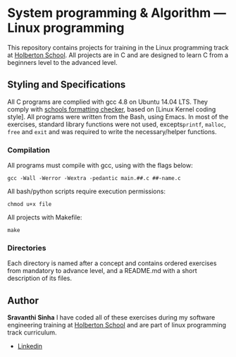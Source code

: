 # System programming & Algorithm ― Linux programming 

This repository contains projects for training in the Linux programming track  at [Holberton School](https://holbertonschool.com). All projects are in C and are designed to learn C from a beginners level to the advanced level. 

## Styling and Specifications
All C programs are complied with gcc 4.8 on Ubuntu 14.04 LTS. They comply with [schools formatting checker](https://github.com/holbertonschool/Betty), based on [Linux Kernel coding style]. All programs were written from the Bash, using Emacs. In most of the exercises, standard library functions were not used, excepts``printf``, ``malloc``, ``free`` and  ``exit`` and was required to write the necessary/helper functions. 

### Compilation
All programs must compile with gcc, using with the flags below:
```
gcc -Wall -Werror -Wextra -pedantic main.##.c ##-name.c
```
All bash/python scripts require execution permissions:
```
chmod u+x file
```
All projects with Makefile:
```
make 
```
### Directories
Each directory is named after a concept and contains ordered exercises from mandatory to advance level, and a README.md with a short description of its files.
## Author
**Sravanthi Sinha**
I have coded all of these exercises during my software engineering training at [Holberton School](https://holbertonschool.com) and are part of linux programming track curriculum.
* [Linkedin](https://www.linkedin.com/in/sravanthisinha)
